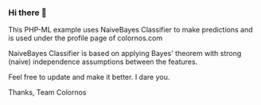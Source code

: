 ### Hi there 👋
This PHP-ML example uses NaiveBayes Classifier to make predictions and is used under the profile page of colornos.com

NaiveBayes Classifier is based on applying Bayes' theorem with strong (naive) independence assumptions between the features.

Feel free to update and make it better. I dare you.

Thanks,
Team Colornos
<!--
**colornos/colornos** is a ✨ _special_ ✨ repository because its `README.md` (this file) appears on your GitHub profile.
-->
